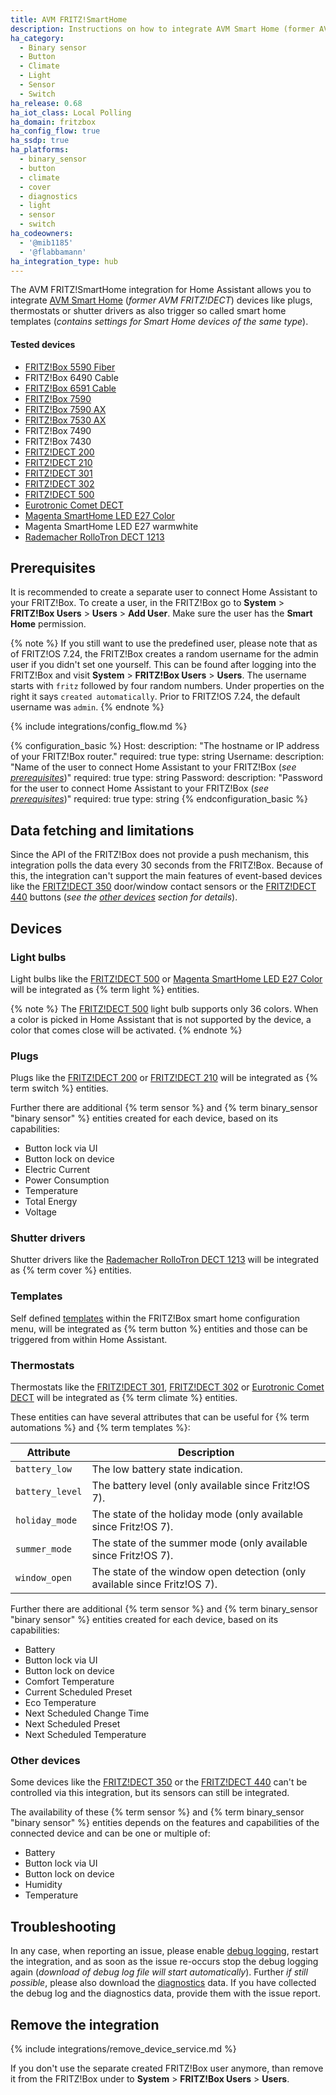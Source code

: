 ```yaml
---
title: AVM FRITZ!SmartHome
description: Instructions on how to integrate AVM Smart Home (former AVM FRITZ!DECT) components into Home Assistant.
ha_category:
  - Binary sensor
  - Button
  - Climate
  - Light
  - Sensor
  - Switch
ha_release: 0.68
ha_iot_class: Local Polling
ha_domain: fritzbox
ha_config_flow: true
ha_ssdp: true
ha_platforms:
  - binary_sensor
  - button
  - climate
  - cover
  - diagnostics
  - light
  - sensor
  - switch
ha_codeowners:
  - '@mib1185'
  - '@flabbamann'
ha_integration_type: hub
---
```


The AVM FRITZ!SmartHome integration for Home Assistant allows you to integrate [AVM Smart Home](https://en.avm.de/products/smart-home/) (_former AVM FRITZ!DECT_) devices like plugs, thermostats or shutter drivers as also trigger so called smart home templates (_contains settings for Smart Home devices of the same type_).

#### Tested devices

- [FRITZ!Box 5590 Fiber][fritzbox_5590_fiber]
- FRITZ!Box 6490 Cable
- [FRITZ!Box 6591 Cable][fritzbox_6591_cable]
- [FRITZ!Box 7590][fritzbox_7590]
- [FRITZ!Box 7590 AX][fritzbox_7590_ax]
- [FRITZ!Box 7530 AX][fritzbox_7530_ax]
- FRITZ!Box 7490
- FRITZ!Box 7430
- [FRITZ!DECT 200][fritzdect_200]
- [FRITZ!DECT 210][fritzdect_210]
- [FRITZ!DECT 301][fritzdect_301]
- [FRITZ!DECT 302][fritzdect_302]
- [FRITZ!DECT 500][fritzdect_500]
- [Eurotronic Comet DECT][eurotronic_comet_dect]
- [Magenta SmartHome LED E27 Color][magenta_led_e27_color]
- Magenta SmartHome LED E27 warmwhite
- [Rademacher RolloTron DECT 1213][rademacher_rollotron_dect_1213]

## Prerequisites

It is recommended to create a separate user to connect Home Assistant to your FRITZ!Box. To create a user, in the FRITZ!Box go to **System** > **FRITZ!Box Users** > **Users** > **Add User**. Make sure the user has the **Smart Home** permission.

{% note %}
If you still want to use the predefined user, please note that as of FRITZ!OS 7.24, the FRITZ!Box creates a random username for the admin user if you didn't set one yourself. This can be found after logging into the FRITZ!Box and visit **System** > **FRITZ!Box Users** > **Users**. The username starts with `fritz` followed by four random numbers. Under properties on the right it says `created automatically`. Prior to FRITZ!OS 7.24, the default username was `admin`.
{% endnote %}

{% include integrations/config_flow.md %}

{% configuration_basic %}
Host:
    description: "The hostname or IP address of your FRITZ!Box router."
    required: true
    type: string
Username:
    description: "Name of the user to connect Home Assistant to your FRITZ!Box (_see [prerequisites](#prerequisites)_)"
    required: true
    type: string
Password:
    description: "Password for the user to connect Home Assistant to your FRITZ!Box (_see [prerequisites](#prerequisites)_)"
    required: true
    type: string
{% endconfiguration_basic %}

## Data fetching and limitations

Since the API of the FRITZ!Box does not provide a push mechanism, this integration polls the data every 30 seconds from the FRITZ!Box. Because of this, the integration can't support the main features of event-based devices like the [FRITZ!DECT 350][fritzdect_350] door/window contact sensors or the [FRITZ!DECT 440][fritzdect_440] buttons (_see the [other devices](#other-devices) section for details_).

## Devices

### Light bulbs

Light bulbs like the [FRITZ!DECT 500][fritzdect_500] or [Magenta SmartHome LED E27 Color][magenta_led_e27_color] will be integrated as {% term light %} entities.

{% note %}
The [FRITZ!DECT 500][fritzdect_500] light bulb supports only 36 colors. When a color is picked in Home Assistant that is not supported by the device, a color that comes close will be activated.
{% endnote %}

### Plugs

Plugs like the [FRITZ!DECT 200][fritzdect_200] or [FRITZ!DECT 210][fritzdect_210] will be integrated as {% term switch %} entities.

Further there are additional {% term sensor %} and {% term binary_sensor "binary sensor" %} entities created for each device, based on its capabilities:

- Button lock via UI
- Button lock on device
- Electric Current
- Power Consumption
- Temperature
- Total Energy
- Voltage

### Shutter drivers

Shutter drivers like the [Rademacher RolloTron DECT 1213][rademacher_rollotron_dect_1213] will be integrated as {% term cover %} entities.

### Templates

Self defined [templates](https://en.avm.de/guide/three-smart-home-templates-that-will-make-your-life-easier) within the FRITZ!Box smart home configuration menu, will be integrated as {% term button %} entities and those can be triggered from within Home Assistant.

### Thermostats

Thermostats like the [FRITZ!DECT 301][fritzdect_301], [FRITZ!DECT 302][fritzdect_302] or [Eurotronic Comet DECT][eurotronic_comet_dect] will be integrated as {% term climate %} entities.

These entities can have several attributes that can be useful for {% term automations %} and {% term templates %}:

| Attribute | Description |
| --------- | ----------- |
| `battery_low` | The low battery state indication. |
| `battery_level` | The battery level (only available since Fritz!OS 7). |
| `holiday_mode` | The state of the holiday mode (only available since Fritz!OS 7). |
| `summer_mode` | The state of the summer mode (only available since Fritz!OS 7). |
| `window_open` | The state of the window open detection (only available since Fritz!OS 7). |

Further there are additional {% term sensor %} and {% term binary_sensor "binary sensor" %} entities created for each device, based on its capabilities:

- Battery
- Button lock via UI
- Button lock on device
- Comfort Temperature
- Current Scheduled Preset
- Eco Temperature
- Next Scheduled Change Time
- Next Scheduled Preset
- Next Scheduled Temperature

### Other devices

Some devices like the [FRITZ!DECT 350][fritzdect_350] or the [FRITZ!DECT 440][fritzdect_440] can't be controlled via this integration, but its sensors can still be integrated.

The availability of these {% term sensor %} and {% term binary_sensor "binary sensor" %} entities depends on the features and capabilities of the connected device and can be one or multiple of:

- Battery
- Button lock via UI
- Button lock on device
- Humidity
- Temperature

[fritzbox_5590_fiber]: https://en.avm.de/products/fritzbox/fritzbox-5590-fiber
[fritzbox_6591_cable]: https://en.avm.de/products/fritzbox/fritzbox-6591-cable
[fritzbox_7590]: https://en.avm.de/products/fritzbox/fritzbox-7590
[fritzbox_7590_ax]: https://en.avm.de/products/fritzbox/fritzbox-7590-ax
[fritzbox_7530_ax]: https://en.avm.de/products/fritzbox/fritzbox-7530-ax
[fritzdect_200]: https://en.avm.de/products/smart-home/fritzdect-200
[fritzdect_210]: https://en.avm.de/products/smart-home/fritzdect-210
[fritzdect_301]: https://en.avm.de/products/smart-home/fritzdect-301
[fritzdect_302]: https://en.avm.de/products/smart-home/fritzdect-302
[fritzdect_350]: https://en.avm.de/products/smart-home/fritzdect-350
[fritzdect_440]: https://en.avm.de/products/smart-home/fritzdect-440
[fritzdect_500]: https://en.avm.de/products/smart-home/fritzdect-500
[eurotronic_comet_dect]: https://eurotronic.org/produkte/dect-ule-heizkoerperthermostat/comet-dect
[magenta_led_e27_color]: https://www.smarthome.de/geraete/smarthome-led-lampe-e27-farbig-weiss
[rademacher_rollotron_dect_1213]: https://www.rademacher.de/shop/rollladen-sonnenschutz/elektrischer-gurtwickler/rollotron-dect-1213

## Troubleshooting

In any case, when reporting an issue, please enable [debug logging](/docs/configuration/troubleshooting/#debug-logs-and-diagnostics), restart the integration, and as soon as the issue re-occurs stop the debug logging again (_download of debug log file will start automatically_). Further _if still possible_, please also download the [diagnostics](/integrations/diagnostics) data. If you have collected the debug log and the diagnostics data, provide them with the issue report.

## Remove the integration

{% include integrations/remove_device_service.md %}

If you don't use the separate created FRITZ!Box user anymore, than remove it from the FRITZ!Box under to **System** > **FRITZ!Box Users** > **Users**.
